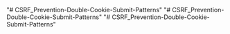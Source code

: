"# CSRF_Prevention-Double-Cookie-Submit-Patterns" 
"# CSRF_Prevention-Double-Cookie-Submit-Patterns" 
"# CSRF_Prevention-Double-Cookie-Submit-Patterns" 
